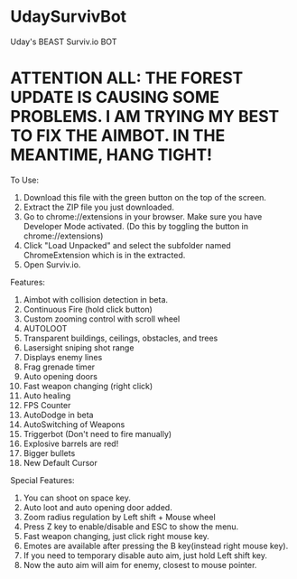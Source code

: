 # UdaySurvivBot
Uday's BEAST Surviv.io BOT

# ATTENTION ALL: THE FOREST UPDATE IS CAUSING SOME PROBLEMS. I AM TRYING MY BEST TO FIX THE AIMBOT. IN THE MEANTIME, HANG TIGHT!

To Use: 
1. Download this file with the green button on the top of the screen.
2. Extract the ZIP file you just downloaded.
3. Go to chrome://extensions in your browser. Make sure you have Developer Mode activated. (Do this by toggling the button in chrome://extensions)
4. Click "Load Unpacked" and select the subfolder named ChromeExtension which is in the extracted.
5. Open Surviv.io.

Features: 
1. Aimbot with collision detection in beta.
2. Continuous Fire (hold click button)
3. Custom zooming control with scroll wheel
4. AUTOLOOT
5. Transparent buildings, ceilings, obstacles, and trees
6. Lasersight sniping shot range
7. Displays enemy lines
8. Frag grenade timer
9. Auto opening doors
10. Fast weapon changing (right click)
11. Auto healing
12. FPS Counter
13. AutoDodge in beta
14. AutoSwitching of Weapons
15. Triggerbot (Don't need to fire manually)
16. Explosive barrels are red!
17. Bigger bullets
18. New Default Cursor

Special Features:
1. You can shoot on space key.
2. Auto loot and auto opening door added.
3. Zoom radius regulation by Left shift + Mouse wheel
4. Press Z key to enable/disable and ESC to show the menu. 
5. Fast weapon changing, just click right mouse key.
6. Emotes are available after pressing the B key(instead right mouse key).
7. If you need to temporary disable auto aim, just hold Left shift key.
8. Now the auto aim will aim for enemy, closest to mouse pointer.
